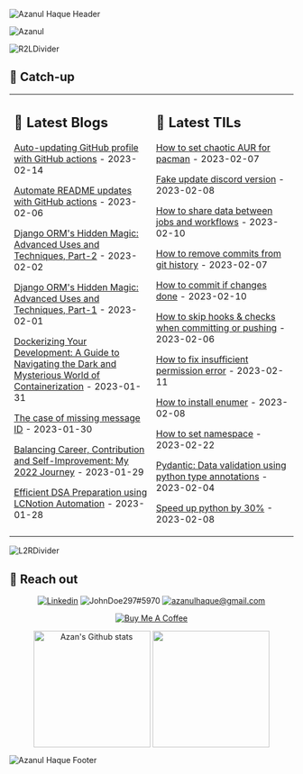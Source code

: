 ![Azanul Haque Header](https://user-images.githubusercontent.com/42029519/193472850-d0de2511-b60e-4414-976a-855840a2a6cc.svg)

<!--
**Azanul/Azanul** is a ✨ _special_ ✨ repository because its `README.md` (this file) appears on your GitHub profile.

Here are some ideas to get you started:

- 🔭 I’m currently working on ...
- 🌱 I’m currently learning ...
- 👯 I’m looking to collaborate on ...
- 🤔 I’m looking for help with ...
- 💬 Ask me about ...
- 📫 How to reach me: ...
- 😄 Pronouns: ...
- ⚡ Fun fact: ...
-->
<img src="https://komarev.com/ghpvc/?username=Azanul&style=for-the-badge&color=255CFF" alt="Azanul"/>

![R2LDivider](https://user-images.githubusercontent.com/42029519/193863609-ff995ff9-53ee-426d-8591-be35005f5b5d.svg)
## 🧠 Catch-up

<table><tr><td valign="top" width="50%">
  
## 📘 Latest Blogs
<!-- blogs starts -->
[Auto-updating GitHub profile with GitHub actions](https://blog.azanulhaque.tech/auto-updating-github-profile-with-github-actions) - 2023-02-14

[Automate README updates with GitHub actions](https://blog.azanulhaque.tech/automate-readme-updates-with-github-actions) - 2023-02-06

[Django ORM's Hidden Magic: Advanced Uses and Techniques, Part-2](https://blog.azanulhaque.tech/django-orms-hidden-magic-advanced-uses-and-techniques-part-2) - 2023-02-02

[Django ORM's Hidden Magic: Advanced Uses and Techniques, Part-1](https://blog.azanulhaque.tech/django-orms-hidden-magic-advanced-uses-and-techniques-part-1) - 2023-02-01

[Dockerizing Your Development: A Guide to Navigating the Dark and Mysterious World of Containerization](https://blog.azanulhaque.tech/dockerizing-your-development-a-guide-to-navigating-the-dark-and-mysterious-world-of-containerization) - 2023-01-31

[The case of missing message ID](https://blog.azanulhaque.tech/the-case-of-missing-message-id) - 2023-01-30

[Balancing Career, Contribution and Self-Improvement: My 2022 Journey](https://blog.azanulhaque.tech/balancing-career-contribution-and-self-improvement-my-2022-journey) - 2023-01-29

[Efficient DSA Preparation using LCNotion Automation](https://blog.azanulhaque.tech/efficient-dsa-preparation-using-lcnotion-automation) - 2023-01-28


<!-- blogs ends -->

  </td>
  <td valign="top" width="50%">
    
## 📑 Latest TILs
<!-- tils starts -->

[How to set chaotic AUR for pacman](https://github.com/Azanul/til/blob/main/arch/chaotic-aur-set.md) - 2023-02-07

[Fake update discord version](https://github.com/Azanul/til/blob/main/arch/fake-discord-version.md) - 2023-02-08

[How to share data between jobs and workflows](https://github.com/Azanul/til/blob/main/git/artifacts.md) - 2023-02-10

[How to remove commits from git history](https://github.com/Azanul/til/blob/main/git/delete-history.md) - 2023-02-07

[How to commit if changes done](https://github.com/Azanul/til/blob/main/git/git-diff.md) - 2023-02-10

[How to skip hooks & checks when committing or pushing](https://github.com/Azanul/til/blob/main/git/no-verify.md) - 2023-02-06

[How to fix insufficient permission error](https://github.com/Azanul/til/blob/main/git/permission-issue-db.md) - 2023-02-11

[How to install enumer](https://github.com/Azanul/til/blob/main/go/enumer.md) - 2023-02-08

[How to set namespace](https://github.com/Azanul/til/blob/main/kubernetes/set-namespace.md) - 2023-02-22

[Pydantic: Data validation using python type annotations](https://github.com/Azanul/til/blob/main/python/pydantic.md) - 2023-02-04

[Speed up python by 30%](https://github.com/Azanul/til/blob/main/python/speed-up.md) - 2023-02-08

<!-- tils ends -->
  
  </td>
</tr></table>
  
![L2RDivider](https://user-images.githubusercontent.com/42029519/193864599-564128e0-6dbd-4468-b1a1-2bc343bcdaa1.svg)

## 🔮 Reach out
<p align="center">
  <a href="https://www.linkedin.com/in/azanul-haque"><img src="https://img.shields.io/badge/-Linkedin-F3F7FA?logo=linkedin&logoColor=0A66C2&style=for-the-badge&logoWidth=30" alt="Linkedin"></a>
  <img src="https://img.shields.io/badge/-Discord-F3F7FA?logo=discord&logoColor=5865F2&style=for-the-badge&logoWidth=30" alt="JohnDoe297#5970">
  <a href="mailto:azanulhaque@gmail.com"><img src="https://img.shields.io/badge/-Gmail-F3F7FA?logo=gmail&logoColor=EA4335&style=for-the-badge&logoWidth=30" alt="azanulhaque@gmail.com"></a>
</p>
<p align="center">
<a href="https://buymeacoffee.com/johnDoe297" target="_blank"><img src="https://img.shields.io/badge/-Buy Me A Coffee-F3F7FA?logo=buymeacoffee&logoColor=FFDD00&style=for-the-badge&logoWidth=30" alt="Buy Me A Coffee"></a>
</p>
<p align="center">
  <img height="207em" align="center" alt="Azan's Github stats"
       src="https://github-readme-stats-xi-rosy-19.vercel.app/api/?username=Azanul&&include_all_commits=true&show_icons=true&hide_border=true&count_private=true&bg_color=ffffff&title_color=000000&text_color=000000&icon_color=000000&layout=compact&line_height=28"/>
  <img height="207em" align="center" src="https://github-readme-stats-xi-rosy-19.vercel.app/api/top-langs/?username=Azanul&&include_all_commits=true&show_icons=true&hide_border=true&count_private=true&hide=HLSL,GLSL,ShaderLab,Objective-C,C%23,Jupyter%20Notebook&langs_count=10&bg_color=255CFF&title_color=ffffff&text_color=ffffff&icon_color=ffffff&layout=compact"
  />
</p>

<!-- [![Leetcode Stats](https://leetcode.card.workers.dev/azanulhaque?theme=nord&font=baloo&extension=null&height=207em)](https://leetcode.com/azanulhaque)
-->
![Azanul Haque Footer](https://user-images.githubusercontent.com/42029519/193472827-923d610d-6fd2-42a4-a712-29cb11a191ca.svg)
